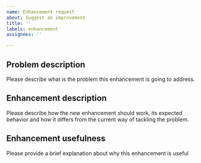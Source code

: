 ```yaml
---
name: Enhancement request
about: Suggest an improvement
title: ''
labels: enhancement
assignees: ''

---
```


## Problem description
Please describe what is the problem this enhancement is going to address. 

## Enhancement description
Please describe how the new enhancement should work, its expected behavior and how it differs from the current way of tackling the problem.

## Enhancement usefulness
Please provide a brief explanation about why this enhancement is useful
